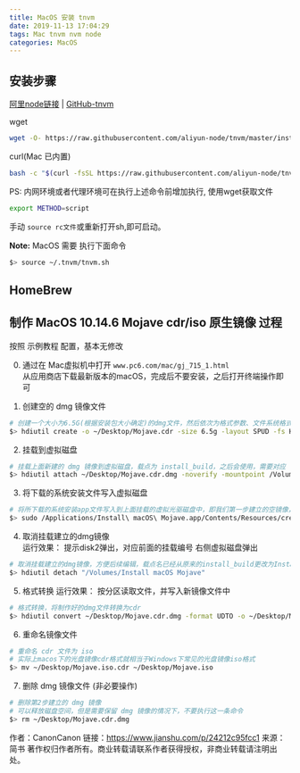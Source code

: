```yaml
---
title: MacOS 安装 tnvm
date: 2019-11-13 17:04:29
tags: Mac tnvm nvm node
categories: MacOS
---
```

## 安装步骤
  [阿里node链接](https://help.aliyun.com/document_detail/60338.html?spm=a2c4g.11174283.3.1.4fb130b1p4p1uu) | 
  [GitHub-tnvm](https://github.com/aliyun-node/tnvm)
  
  wget
  ```bash
  wget -O- https://raw.githubusercontent.com/aliyun-node/tnvm/master/install.sh | bash
  ```

  curl(Mac 已内置)
  ```bash
  bash -c "$(curl -fsSL https://raw.githubusercontent.com/aliyun-node/tnvm/master/install.sh)"
  ```

  PS: 内网环境或者代理环境可在执行上述命令前增加执行, 使用wget获取文件

  ```bash
  export METHOD=script
  ```
  手动 `source rc文件`或重新打开sh,即可启动。

  **Note:** MacOS 需要 执行下面命令
  ```bash
  $> source ~/.tnvm/tnvm.sh
  ```


## HomeBrew

## 制作 MacOS 10.14.6 Mojave cdr/iso  原生镜像 过程
按照 示例教程 配置，基本无修改

0. 通过在 Mac虚拟机中打开 `www.pc6.com/mac/gj_715_1.html` \
  从应用商店下载最新版本的macOS，完成后不要安装，之后打开终端操作即可

1. 创建空的 dmg 镜像文件
```bash
# 创建一个大小为6.5G(根据安装包大小确定)的dmg文件，然后依次为格式参数、文件系统格式
$> hdiutil create -o ~/Desktop/Mojave.cdr -size 6.5g -layout SPUD -fs HFS+J
```

2. 挂载到虚拟磁盘
```bash
# 挂载上面新建的 dmg 镜像到虚拟磁盘，载点为 install_build，之后会使用，需要对应
$> hdiutil attach ~/Desktop/Mojave.cdr.dmg -noverify -mountpoint /Volumes/install_build
```

3. 将下载的系统安装文件写入虚拟磁盘
```bash
# 将所下载的系统安装app文件写入到上面挂载的虚拟光驱磁盘中，即我们第一步建立的空镜像，首先需要输入管理员密码，然后回车，之后等待执行结束，包括擦除磁盘、复制文件、添加启动，结束之后，桌面上之前显示 untitled 的虚拟磁盘会变成我们需要的系统名称
$> sudo /Applications/Install\ macOS\ Mojave.app/Contents/Resources/createinstallmedia --volume /Volumes/install_build --nointeraction
```

4. 取消挂载建立的dmg镜像\
  运行效果：
  提示disk2弹出，对应前面的挂载编号
  右侧虚拟磁盘弹出
```bash
# 取消挂载建立的dmg镜像，方便后续编辑，载点名已经从原来的install_build更改为Install macOS Mojave
$> hdiutil detach "/Volumes/Install macOS Mojave"
```

5. 格式转换
  运行效果：
  按分区读取文件，并写入新镜像文件中
```bash
# 格式转换，将制作好的dmg文件转换为cdr
$> hdiutil convert ~/Desktop/Mojave.cdr.dmg -format UDTO -o ~/Desktop/Mojave.iso
```

6. 重命名镜像文件
```bash
# 重命名 cdr 文件为 iso
# 实际上macos下的光盘镜像cdr格式就相当于Windows下常见的光盘镜像iso格式
$> mv ~/Desktop/Mojave.iso.cdr ~/Desktop/Mojave.iso
```

7. 删除 dmg 镜像文件 (非必要操作)
```bash
# 删除第2步建立的 dmg 镜像
# 可以释放磁盘空间，但是需要保留 dmg 镜像的情况下，不要执行这一条命令
$> rm ~/Desktop/Mojave.cdr.dmg
```

作者：CanonCanon
链接：https://www.jianshu.com/p/24212c95fcc1
来源：简书
著作权归作者所有。商业转载请联系作者获得授权，非商业转载请注明出处。
